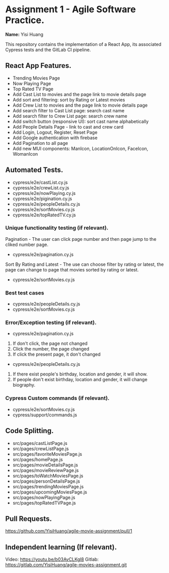 # Assignment 1 - Agile Software Practice.

__Name:__ Yisi Huang

This repository contains the implementation of a React App, its associated Cypress tests and the GitLab CI pipeline.

## React App Features.

 
+ Trending Movies Page
+ Now Playing Page
+ Top Rated TV Page
+ Add Cast List to movies and the page link to movie details page
+ Add sort and filtering: sort by Rating or Latest movies
+ Add Crew List to movies and the page link to movie details page
+ Add search filter to Cast List page: search cast name
+ Add search filter to Crew List page: search crew name
+ Add switch button (responsive UI): sort cast name alphabetically
+ Add People Details Page - link to cast and crew card
+ Add Login, Logout, Register, Reset Page
+ Add Google authentication with firebase
+ Add Pagination to all page
+ Add new MUI components: ManIcon, LocationOnIcon, FaceIcon, WomanIcon

## Automated Tests. 

+ cypress/e2e/castList.cy.js
+ cypress/e2e/crewList.cy.js
+ cypress/e2e/nowPlaying.cy.js
+ cypress/e2e/pigination.cy.js
+ cypress/e2e/peopleDetails.cy.js
+ cypress/e2e/sortMovies.cy.js
+ cypress/e2e/topRatedTV.cy.js

### Unique functionality testing (if relevant).

Pagination - The user can click page number and then page jump to the cliked number page.

+ cypress/e2e/pagination.cy.js

Sort By Rating and Latest - The use can choose filter by rating or latest, the page can change to page that movies sorted by rating or latest.

+ cypress/e2e/sortMovies.cy.js

### Best test cases

+ cypress/e2e/peopleDetails.cy.js
+ cypress/e2e/sortMovies.cy.js

### Error/Exception testing (if relevant).

+ cypress/e2e/pagination.cy.js

1. If don't click, the page not changed
2. Click the number, the page changed
3. If click the present page, it don't changed

+ cypress/e2e/peopleDetails.cy.js

1. If there exist people's birthday, location and gender, it will show.
2. If people don't exist birthday, location and gender, it will change biography.

### Cypress Custom commands (if relevant).

+ cypress/e2e/sortMovies.cy.js
+ cypress/support/commands.js

## Code Splitting.

+ src/pages/castListPage.js
+ src/pages/crewListPage.js
+ src/pages/favoriteMoviesPage.js
+ src/pages/homePage.js
+ src/pages/movieDetailsPage.js
+ src/pages/movieReviewPage.js
+ src/pages/toWatchMoviesPage.js
+ src/pages/personDetailsPage.js
+ src/pages/trendingMoviesPage.js
+ src/pages/upcomingMoviesPage.js
+ src/pages/nowPlayingPage.js
+ src/pages/topRatedTVPage.js

## Pull Requests.

https://github.com/YisiHuang/agile-movie-assignment/pull/1

## Independent learning (If relevant).

Video: https://youtu.be/b03AvCLKgl8
Gitlab: https://gitlab.com/YisiHuang/agile-movies-assignment.git


